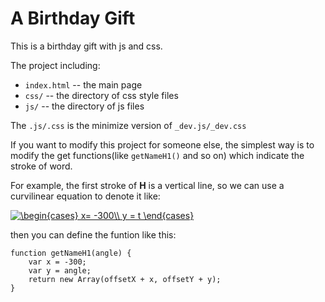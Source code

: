 # A Birthday Gift

This is a birthday gift with js and css.
 
The project including: 

- `index.html` -- the main page
- `css/` -- the directory of css style files
- `js/` -- the directory of js files
        
The `.js/.css` is the minimize version of `_dev.js/_dev.css`

If you want to modify this project for someone else, the simplest way is
to modify the get functions(like `getNameH1()` and so on) which indicate the stroke of word.

For example, the first stroke of **H** is a vertical line, so we can use a curvilinear equation to denote it like:

<a href="https://www.codecogs.com/eqnedit.php?latex=\begin{cases}&space;x=&space;-300\\&space;y&space;=&space;t&space;\end{cases}" target="_blank"><img src="https://latex.codecogs.com/gif.latex?\begin{cases}&space;x=&space;-300\\&space;y&space;=&space;t&space;\end{cases}" title="\begin{cases} x= -300\\ y = t \end{cases}" /></a>

then you can define the funtion like this:

```
function getNameH1(angle) {
    var x = -300;
    var y = angle;
    return new Array(offsetX + x, offsetY + y);
}
```
